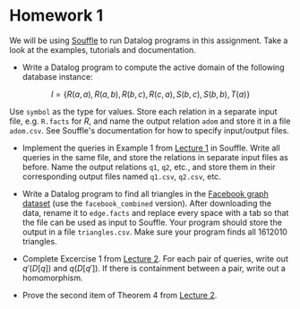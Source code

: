 # Homework 1

We will be using [Souffle](https://souffle-lang.github.io) to run Datalog programs in this assignment. Take a look at the examples, tutorials and documentation.

* Write a Datalog program to compute the active domain of the following database instance:

$$ I = \{ R(a, a), R(a, b), R(b, c), R(c, a), S(b, c), S(b, b), T(a) \} $$

Use `symbol` as the type for values. Store each relation in a separate input file, e.g. `R.facts` for $R$, and name the output relation `adom` and store it in a file `adom.csv`. See Souffle's documentation for how to specify input/output files.

* Implement the queries in Example 1 from [Lecture 1](https://pages.cs.wisc.edu/~paris/lecture-notes/lecture1.pdf) in Souffle. Write all queries in the same file, and store the relations in separate input files as before. Name the output relations `q1`, `q2`, etc., and store them in their corresponding output files named `q1.csv`, `q2.csv`, etc.

* Write a Datalog program to find all triangles in the [Facebook graph dataset](https://snap.stanford.edu/data/ego-Facebook.html) (use the `facebook_combined` version). After downloading the data, rename it to `edge.facts` and replace every space with a tab so that the file can be used as input to Souffle. Your program should store the output in a file `triangles.csv`. Make sure your program finds all 1612010 triangles.

* Complete Excercise 1 from [Lecture 2](https://pages.cs.wisc.edu/~paris/lecture-notes/lecture2.pdf). For each pair of queries, write out $q'(D[q])$ and $q(D[q'])$. If there is containment between a pair, write out a homomorphism.

* Prove the second item of Theorem 4 from [Lecture 2](https://pages.cs.wisc.edu/~paris/lecture-notes/lecture2.pdf).
